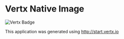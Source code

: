 # Vertx Native Image

![Vertx Badge](https://img.shields.io/badge/vert.x-4.4.4-purple.svg)

This application was generated using http://start.vertx.io
